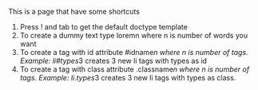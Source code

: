 This is a page that have some shortcuts
1. Press ! and tab to get the default doctype template
2. To create a dummy text type loremn where n is number of words you want
3. To create a tag with id attribute <htmltag>#idname*n where n is number of tags. Example: li#types*3 creates 3 new li tags with types as id
3. To create a tag with class attribute <htmltag>.classname*n where n is number of tags. Example: li.types*3 creates 3 new li tags with types as class.